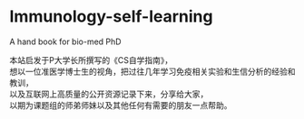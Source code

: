 # Immunology-self-learning
A hand book for bio-med PhD <br>

本站启发于P大学长所撰写的《CS自学指南》，<br>
想以一位准医学博士生的视角，把过往几年学习免疫相关实验和生信分析的经验和教训，<br>
以及互联网上高质量的公开资源记录下来，分享给大家，<br>
以期为课题组的师弟师妹以及其他任何有需要的朋友一点帮助。
